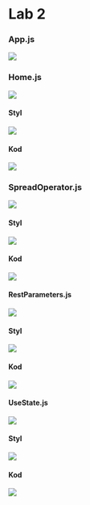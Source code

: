 # Lab 2

### App.js
![](scrns/0.png)

### Home.js
![](scrns/1_1.jpg)

#### Styl
![](scrns/1_2.png)

#### Kod
![](scrns/1_3.png)

### SpreadOperator.js
![](scrns/2_1.jpg)

#### Styl
![](scrns/2_2.png)

#### Kod
![](scrns/2_3.png)

#### RestParameters.js
![](scrns/3_1.jpg)

#### Styl
![](scrns/3_2.png)

#### Kod
![](scrns/3_3.png)

#### UseState.js
![](scrns/4_1.jpg)

#### Styl
![](scrns/4_2.png)

#### Kod
![](scrns/4_3.png)


